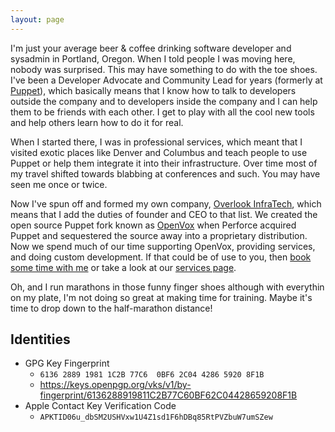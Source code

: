 ```yaml
---
layout: page
---
```


I'm just your average beer & coffee drinking software developer and sysadmin in
Portland, Oregon. When I told people I was moving here, nobody was surprised.
This may have something to do with the toe shoes. I've been a Developer Advocate
and Community Lead for years (formerly at [Puppet](https://puppet.com)), which
basically means that I know how to talk to developers outside the company and to
developers inside the company and I can help them to be friends with each other.
I get to play with all the cool new tools and help others learn how to do it for real.

When I started there, I was in professional services, which meant that I visited
exotic places like Denver and Columbus and teach people to use Puppet or help
them integrate it into their infrastructure. Over time most of my travel shifted
towards blabbing at conferences and such. You may have seen me once or twice.

Now I've spun off and formed my own company, [Overlook InfraTech](https://overlookinfratech.com),
which means that I add the duties of founder and CEO to that list. We created the
open source Puppet fork known as [OpenVox](https://voxpupuli.org/openvox/) when
Perforce acquired Puppet and sequestered the source away into a proprietary distribution.
Now we spend much of our time supporting OpenVox, providing services, and doing custom
development. If that could be of use to you, then [book some time with me](https://calendar.app.google/qhH96i65htaRaYQt7)
or take a look at our [services page](https://overlookinfratech.com/services/).

Oh, and I run marathons in those funny finger shoes although with everythin on my
plate, I'm not doing so great at making time for training. Maybe it's time to drop
down to the half-marathon distance!

## Identities

* GPG Key Fingerprint
    * `6136 2889 1981 1C2B 77C6  0BF6 2C04 4286 5920 8F1B`
    * https://keys.openpgp.org/vks/v1/by-fingerprint/6136288919811C2B77C60BF62C04428659208F1B
* Apple Contact Key Verification Code
    * `APKTID06u_dbSM2USHVxw1U4Z1sd1F6hDBq85RtPVZbuW7umSZew`
